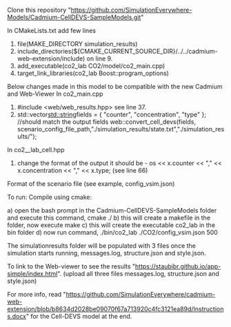 
Clone this repository "https://github.com/SimulationEverywhere-Models/Cadmium-CellDEVS-SampleModels.git"

In CMakeLists.txt add few lines

1) file(MAKE_DIRECTORY simulation_results)
2) include_directories(${CMAKE_CURRENT_SOURCE_DIR}/../../cadmium-web-extension/include) on line 9.
3) add_executable(co2_lab CO2/model/co2_main.cpp)
4) target_link_libraries(co2_lab  Boost::program_options)

Below changes made in this model to be compatible with the new Cadmium and Web-Viewer
In co2_main.cpp

1) #include <web/web_results.hpp> see line 37.
2) std::vector<std::string>fields = { "counter", "concentration", "type" };  //should match the output fields
   web::convert_cell_devs(fields, scenario_config_file_path,"./simulation_results/state.txt","./simulation_results/");

In co2__lab_cell.hpp

1) change the format of the output it should be - os << x.counter << "," << x.concentration << "," << x.type; (see line 66)

Format of the scenario file (see example, config_vsim.json)

To run:
 Compile using cmake:

a) open the bash prompt in the Cadmium-CellDEVS-SampleModels folder and execute this command, cmake ./
b) this will create a makefile in the folder, now execute make
c) this will create the executable co2_lab in the bin folder
d) now run command, ./bin/co2_lab ./CO2/config_vsim.json 500

The simulationresults folder will be populated with 3 files once the simulation starts running, messages.log, structure.json and style.json.

To link to the Web-viewer to see the results "https://staubibr.github.io/app-simple/index.html". (upload all three files messages.log, structure.json and style.json)

For more info, read "https://github.com/SimulationEverywhere/cadmium-web-extension/blob/b8634d2028be09070f67a713920c4fc3121ea89d/Instructions.docx" for the Cell-DEVS model at the end.